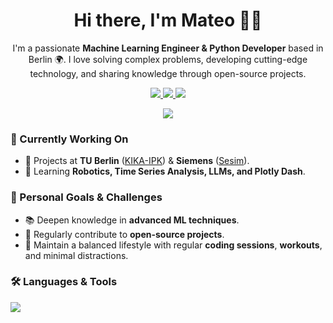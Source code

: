 <!-- Greeting -->
<h1 align="center">Hi there, I'm Mateo 👋😄</h1>

<!--Introduction -->
<p align="center">
I'm a passionate <strong>Machine Learning Engineer & Python Developer</strong> based in Berlin 🌍. I love solving complex problems, developing cutting-edge technology, and sharing knowledge through open-source projects. 
</p>

<!-- Badges -->
<p align="center">
  <a href="https://www.linkedin.com/in/mateo-r-964066139">
    <img src="https://img.shields.io/badge/-Mateo%20Romero-blue?style=flat&logo=Linkedin&logoColor=white" />
  </a>
  <a href="mailto:mateo-javier.romero-auqui@siemens.com">
    <img src="https://img.shields.io/badge/-Email-c14438?style=flat&logo=Gmail&logoColor=white" />
  </a>
  <a href="https://github.com/Javiermateor">
    <img src="https://img.shields.io/badge/-Javiermateor-black?style=flat&logo=github&logoColor=white" />
  </a>
</p>

<!-- Profile View Count -->
<p align="center">
  <img src="https://komarev.com/ghpvc/?username=Javiermateor&style=flat" />
</p>

<!-- About me -->
### 💼 Currently Working On
- 🔭 Projects at **TU Berlin** ([KIKA-IPK](https://www.tu.berlin/iat/forschung/projekte/kika-ipk)) & **Siemens** ([Sesim](https://www.fraunhofer.de/de/presse/presseinformationen/2022/oktober-2022/selbstvalidierung-von-komplexen-elektronischen-systemen-durch-grey-box-modelle.html)).
- 🌱 Learning **Robotics, Time Series Analysis, LLMs, and Plotly Dash**.

### 🌟 Personal Goals & Challenges
- 📚 Deepen knowledge in **advanced ML techniques**.
- 🚀 Regularly contribute to **open-source projects**.
- 💪 Maintain a balanced lifestyle with regular **coding sessions**, **workouts**, and minimal distractions.

### 🛠 Languages & Tools
<p align="left">
  <img src="https://skillicons.dev/icons?i=python,cpp,matlab,pytorch,tensorflow,opencv,react,flask,django,kafka,html,css,js,mysql,aws,git,docker,arduino,illustrator,photoshop" />
</p>



